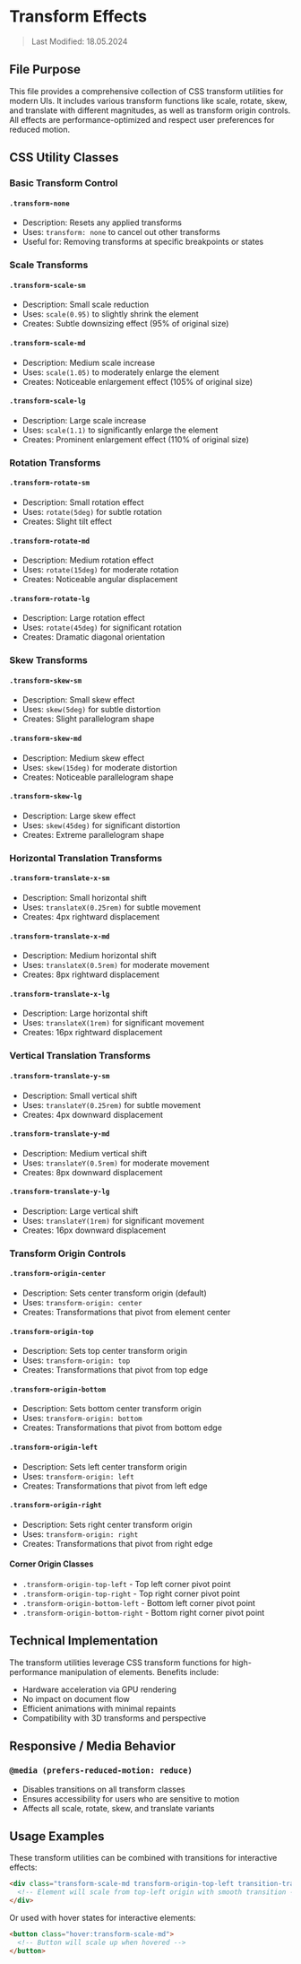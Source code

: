 # Transform Effects
> Last Modified: 18.05.2024

## File Purpose

This file provides a comprehensive collection of CSS transform utilities for modern UIs. It includes various transform functions like scale, rotate, skew, and translate with different magnitudes, as well as transform origin controls. All effects are performance-optimized and respect user preferences for reduced motion.

## CSS Utility Classes

### Basic Transform Control

#### `.transform-none`
- Description: Resets any applied transforms
- Uses: `transform: none` to cancel out other transforms
- Useful for: Removing transforms at specific breakpoints or states

### Scale Transforms

#### `.transform-scale-sm`
- Description: Small scale reduction
- Uses: `scale(0.95)` to slightly shrink the element
- Creates: Subtle downsizing effect (95% of original size)

#### `.transform-scale-md`
- Description: Medium scale increase
- Uses: `scale(1.05)` to moderately enlarge the element
- Creates: Noticeable enlargement effect (105% of original size)

#### `.transform-scale-lg`
- Description: Large scale increase
- Uses: `scale(1.1)` to significantly enlarge the element
- Creates: Prominent enlargement effect (110% of original size)

### Rotation Transforms

#### `.transform-rotate-sm`
- Description: Small rotation effect
- Uses: `rotate(5deg)` for subtle rotation
- Creates: Slight tilt effect

#### `.transform-rotate-md`
- Description: Medium rotation effect
- Uses: `rotate(15deg)` for moderate rotation
- Creates: Noticeable angular displacement

#### `.transform-rotate-lg`
- Description: Large rotation effect
- Uses: `rotate(45deg)` for significant rotation
- Creates: Dramatic diagonal orientation

### Skew Transforms

#### `.transform-skew-sm`
- Description: Small skew effect
- Uses: `skew(5deg)` for subtle distortion
- Creates: Slight parallelogram shape

#### `.transform-skew-md`
- Description: Medium skew effect
- Uses: `skew(15deg)` for moderate distortion
- Creates: Noticeable parallelogram shape

#### `.transform-skew-lg`
- Description: Large skew effect
- Uses: `skew(45deg)` for significant distortion
- Creates: Extreme parallelogram shape

### Horizontal Translation Transforms

#### `.transform-translate-x-sm`
- Description: Small horizontal shift
- Uses: `translateX(0.25rem)` for subtle movement
- Creates: 4px rightward displacement

#### `.transform-translate-x-md`
- Description: Medium horizontal shift
- Uses: `translateX(0.5rem)` for moderate movement
- Creates: 8px rightward displacement

#### `.transform-translate-x-lg`
- Description: Large horizontal shift
- Uses: `translateX(1rem)` for significant movement
- Creates: 16px rightward displacement

### Vertical Translation Transforms

#### `.transform-translate-y-sm`
- Description: Small vertical shift
- Uses: `translateY(0.25rem)` for subtle movement
- Creates: 4px downward displacement

#### `.transform-translate-y-md`
- Description: Medium vertical shift
- Uses: `translateY(0.5rem)` for moderate movement
- Creates: 8px downward displacement

#### `.transform-translate-y-lg`
- Description: Large vertical shift
- Uses: `translateY(1rem)` for significant movement
- Creates: 16px downward displacement

### Transform Origin Controls

#### `.transform-origin-center`
- Description: Sets center transform origin (default)
- Uses: `transform-origin: center`
- Creates: Transformations that pivot from element center

#### `.transform-origin-top`
- Description: Sets top center transform origin
- Uses: `transform-origin: top`
- Creates: Transformations that pivot from top edge

#### `.transform-origin-bottom`
- Description: Sets bottom center transform origin
- Uses: `transform-origin: bottom`
- Creates: Transformations that pivot from bottom edge

#### `.transform-origin-left`
- Description: Sets left center transform origin
- Uses: `transform-origin: left`
- Creates: Transformations that pivot from left edge

#### `.transform-origin-right`
- Description: Sets right center transform origin
- Uses: `transform-origin: right`
- Creates: Transformations that pivot from right edge

#### Corner Origin Classes
- `.transform-origin-top-left` - Top left corner pivot point
- `.transform-origin-top-right` - Top right corner pivot point
- `.transform-origin-bottom-left` - Bottom left corner pivot point
- `.transform-origin-bottom-right` - Bottom right corner pivot point

## Technical Implementation

The transform utilities leverage CSS transform functions for high-performance manipulation of elements. Benefits include:
- Hardware acceleration via GPU rendering
- No impact on document flow
- Efficient animations with minimal repaints
- Compatibility with 3D transforms and perspective

## Responsive / Media Behavior

### `@media (prefers-reduced-motion: reduce)`
- Disables transitions on all transform classes
- Ensures accessibility for users who are sensitive to motion
- Affects all scale, rotate, skew, and translate variants

## Usage Examples

These transform utilities can be combined with transitions for interactive effects:

```html
<div class="transform-scale-md transform-origin-top-left transition-transform">
  <!-- Element will scale from top-left origin with smooth transition -->
</div>
```

Or used with hover states for interactive elements:

```html
<button class="hover:transform-scale-md">
  <!-- Button will scale up when hovered -->
</button>
``` 